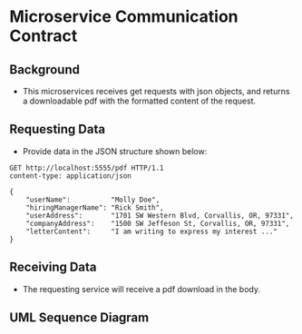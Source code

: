 # Microservice Communication Contract

## Background
- This microservices receives get requests with json objects, and returns a downloadable pdf with the formatted content of the request.

## Requesting Data
- Provide data in the JSON structure shown below:
```http
GET http://localhost:5555/pdf HTTP/1.1
content-type: application/json

{
    "userName":          "Molly Doe",
    "hiringManagerName": "Rick Smith",
    "userAddress":       "1701 SW Western Blvd, Corvallis, OR, 97331",
    "companyAddress":    "1500 SW Jeffeson St, Corvallis, OR, 97331",
    "letterContent":     "I am writing to express my interest ..."
}
```

## Receiving Data
- The requesting service will receive a pdf download in the body.

## UML Sequence Diagram

